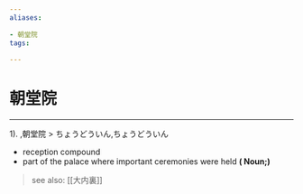 ```yaml
---
aliases:
    
- 朝堂院
tags:
    
---
```


# 朝堂院
---
1).
,朝堂院 > ちょうどういん,ちょうどういん

- reception compound
- part of the palace where important ceremonies were held
**( Noun;)**
> see also:  [[大内裏]]
            